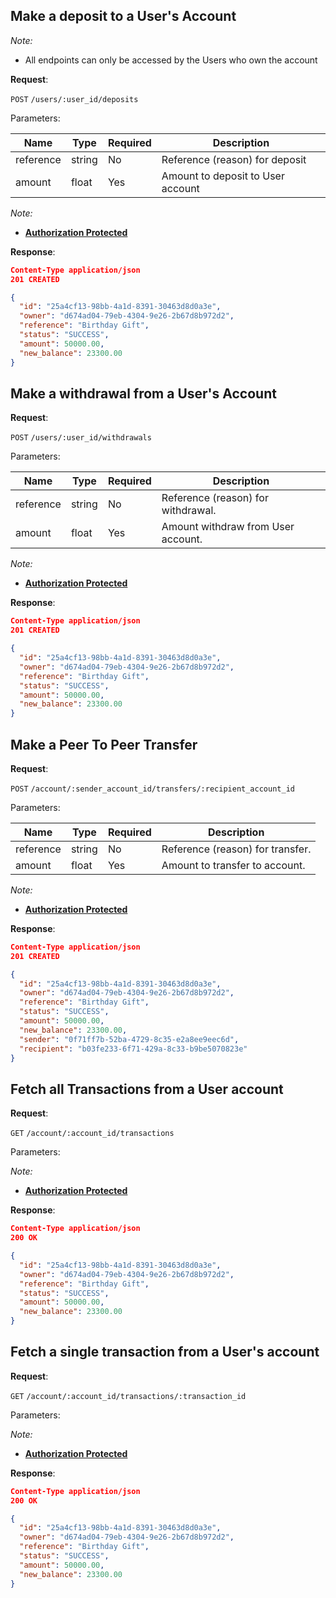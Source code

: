 ## Make a deposit to a User's Account

*Note:*

- All endpoints can only be accessed by the Users who own the account

**Request**:

`POST` `/users/:user_id/deposits`

Parameters:

Name       | Type   | Required | Description
-----------|--------|----------|------------
reference  | string | No       | Reference (reason) for deposit
amount     | float  | Yes      | Amount to deposit to User account


*Note:*

- **[Authorization Protected](authentication.md)**

**Response**:

```json
Content-Type application/json
201 CREATED

{
  "id": "25a4cf13-98bb-4a1d-8391-30463d8d0a3e",
  "owner": "d674ad04-79eb-4304-9e26-2b67d8b972d2",
  "reference": "Birthday Gift",
  "status": "SUCCESS",
  "amount": 50000.00,
  "new_balance": 23300.00
}
```

## Make a withdrawal from a User's Account

**Request**:

`POST` `/users/:user_id/withdrawals`

Parameters:

Name       | Type   | Required | Description
-----------|--------|----------|------------
reference  | string | No       | Reference (reason) for withdrawal.
amount     | float  | Yes      | Amount withdraw from User account.


*Note:*

- **[Authorization Protected](authentication.md)**

**Response**:

```json
Content-Type application/json
201 CREATED

{
  "id": "25a4cf13-98bb-4a1d-8391-30463d8d0a3e",
  "owner": "d674ad04-79eb-4304-9e26-2b67d8b972d2",
  "reference": "Birthday Gift",
  "status": "SUCCESS",
  "amount": 50000.00,
  "new_balance": 23300.00
}
```

## Make a Peer To Peer Transfer

**Request**:

`POST` `/account/:sender_account_id/transfers/:recipient_account_id`

Parameters:

Name       | Type   | Required | Description
-----------|--------|----------|------------
reference  | string | No       | Reference (reason) for transfer.
amount     | float  | Yes      | Amount to transfer to account.


*Note:*

- **[Authorization Protected](authentication.md)**

**Response**:

```json
Content-Type application/json
201 CREATED

{
  "id": "25a4cf13-98bb-4a1d-8391-30463d8d0a3e",
  "owner": "d674ad04-79eb-4304-9e26-2b67d8b972d2",
  "reference": "Birthday Gift",
  "status": "SUCCESS",
  "amount": 50000.00,
  "new_balance": 23300.00,
  "sender": "0f71ff7b-52ba-4729-8c35-e2a8ee9eec6d",
  "recipient": "b03fe233-6f71-429a-8c33-b9be5070823e"
}
```

## Fetch all Transactions from a User account

**Request**:

`GET` `/account/:account_id/transactions`

Parameters:


*Note:*

- **[Authorization Protected](authentication.md)**

**Response**:

```json
Content-Type application/json
200 OK

{
  "id": "25a4cf13-98bb-4a1d-8391-30463d8d0a3e",
  "owner": "d674ad04-79eb-4304-9e26-2b67d8b972d2",
  "reference": "Birthday Gift",
  "status": "SUCCESS",
  "amount": 50000.00,
  "new_balance": 23300.00
}
```

## Fetch a single transaction from a User's account

**Request**:

`GET` `/account/:account_id/transactions/:transaction_id`

Parameters:


*Note:*

- **[Authorization Protected](authentication.md)**

**Response**:

```json
Content-Type application/json
200 OK

{
  "id": "25a4cf13-98bb-4a1d-8391-30463d8d0a3e",
  "owner": "d674ad04-79eb-4304-9e26-2b67d8b972d2",
  "reference": "Birthday Gift",
  "status": "SUCCESS",
  "amount": 50000.00,
  "new_balance": 23300.00
}
```